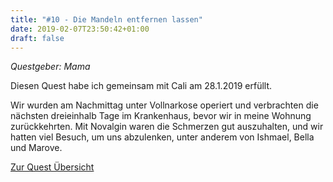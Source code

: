 ```yaml
---
title: "#10 - Die Mandeln entfernen lassen"
date: 2019-02-07T23:50:42+01:00
draft: false
---
```


*Questgeber: Mama*

Diesen Quest habe ich gemeinsam mit Cali am 28.1.2019 erfüllt.

Wir wurden am Nachmittag unter Vollnarkose operiert und verbrachten die nächsten dreieinhalb Tage im Krankenhaus, bevor wir in meine Wohnung zurückkehrten. Mit Novalgin waren die Schmerzen gut auszuhalten, und wir hatten viel Besuch, um uns abzulenken, unter anderem von Ishmael, Bella und Marove.

[Zur Quest Übersicht](/post/quests)

